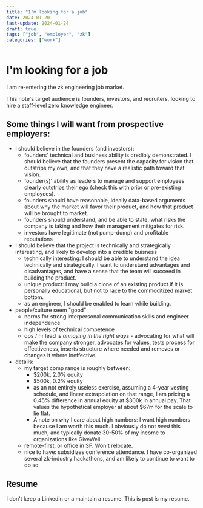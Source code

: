 ```yaml
---
title: "I'm looking for a job"
date: 2024-01-20
last-update: 2024-01-24
draft: true
tags: ["job", "employer", "zk"]
categories: ["work"]
---
```


# I'm looking for a job
I am re-entering the zk engineering job market. 

This note's target audience is founders, investors, and recruiters, looking to hire a staff-level zero knowledge engineer.

## Some things I will want from prospective employers:
- I should believe in the founders (and investors):
    - founders' technical and business ability is credibly demonstrated. I should believe that the founders present the capacity for vision that outstrips my own, and that they have a realistic path toward that vision.
    - founder(s)' ability as leaders to manage and support employees clearly outstrips their ego (check this with prior or pre-existing employees).
    - founders should have reasonable, ideally data-based arguments about why the market will favor their product, and how that product will be brought to market.
    - founders should understand, and be able to state, what risks the company is taking and how their management mitigates for risk.
    - investors have legitimate (not pump-dump) and profitable reputations
- I should believe that the  project is technically and strategically interesting, and likely to develop into a credible buisness
    - technically interesting: I should be able to understand the idea technically and strategically. I want to understand advantages and disadvantages, and have a sense that the team will succeed in building the product.
    - unique product: I may build a clone of an existing product if it is personally educational, but not to race to the commoditized market bottom.
    - as an engineer, I should be enabled to learn while building.
- people/culture seem "good"
    - norms for strong interpersonal communication skills and engineer independence
    - high levels of technical competence
    - ops / hr lead is *annoying in the right ways* - advocating for what will make the company stronger, advocates for values, tests process for effectiveness, inserts structure where needed and removes or changes it where ineffective.
- details:
    - my target comp range is roughly between: 
        - \$200k, 2.0% equity 
        - \$500k, 0.2\% equity
        - as an not entirely useless exercise, assuming a 4-year vesting schedule, and linear extrapolation on that range, I am pricing a 0.45\% difference in annual equity at \$300k in annual pay. That values the hypothetical employer at about \$67m for the scale to lie flat.
        - A note on why I care about high numbers: I want high numbers because I am worth this much. I obviously do not *need* this much, and typically donate 30-50% of my income to organizations like GiveWell.
    - remote-first, or office in SF. Won't relocate.
    - nice to have: subsidizes conference attendance. I have co-organized several zk-industry hackathons, and am likely to continue to want to do so.

## Resume
I don't keep a LinkedIn or a maintain a resume. This is post is my resume.